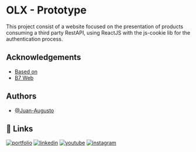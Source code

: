 
# OLX - Prototype

This project consist of a website focused on the presentation of products
consuming a third party RestAPI, using ReactJS with the js-cookie lib for the 
authentication process.



## Acknowledgements

 - [Based on](https://www.olx.com.br/)
 - [B7 Web](https://b7web.com.br/)


## Authors

- [@Juan-Augusto](https://github.com/Juan-Augusto/)





## 🔗 Links
[![portfolio](https://img.shields.io/badge/my_portfolio-000?style=for-the-badge&logo=ko-fi&logoColor=white)](https://portfoliojuan.netlify.app)
[![linkedin](https://img.shields.io/badge/linkedin-0A66C2?style=for-the-badge&logo=linkedin&logoColor=white)](https://www.linkedin.com/in/juan-soares-881877177/)
[![youtube](https://img.shields.io/badge/youtube-1DA1F2?style=for-the-badge&logo=youtube&logoColor=white)](https://www.youtube.com/channel/UCO_mBpadEe467FAJjNQWD1g)
[![instagram](https://img.shields.io/badge/instagram-1DA1F2?style=for-the-badge&logo=instagram&logoColor=white)](https://www.instagram.com/juannaugusto/)
